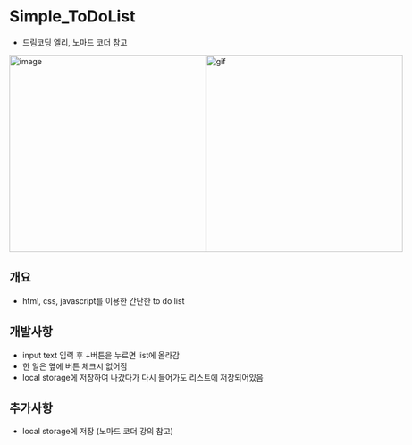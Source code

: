 <style>
  .container{
  display: flex;
  }
</style>

# Simple_ToDoList
- 드림코딩 엘리, 노마드 코더 참고

<div class= "container">

<img width="352" alt="image" src="https://user-images.githubusercontent.com/59603575/102444721-39301f00-406d-11eb-921d-35fb4b32bfdb.png">

<img width="352" alt="gif" src="https://user-images.githubusercontent.com/59603575/102445068-fae72f80-406d-11eb-8804-9e075d75fb4f.gif">

</div>

## 개요
- html, css, javascript를 이용한 간단한 to do list

## 개발사항
- input text 입력 후 +버튼을 누르면 list에 올라감
- 한 일은 옆에 버튼 체크시 없어짐
- local storage에 저장하여 나갔다가 다시 들어가도 리스트에 저장되어있음

## 추가사항
- local storage에 저장 (노마드 코더 강의 참고)
